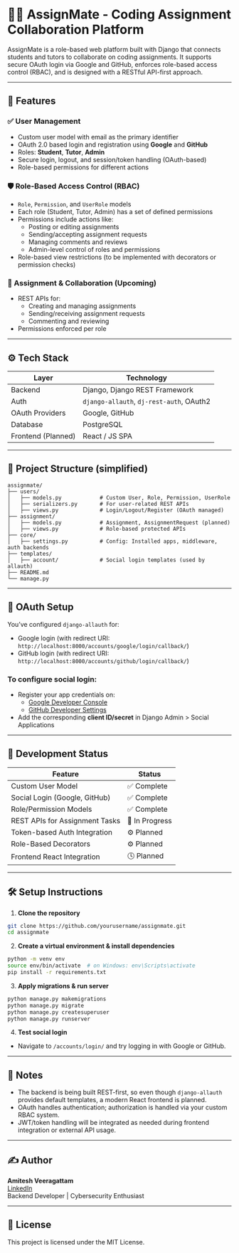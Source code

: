 # 🧑‍💻 AssignMate - Coding Assignment Collaboration Platform

AssignMate is a role-based web platform built with Django that connects students and tutors to collaborate on coding assignments. It supports secure OAuth login via Google and GitHub, enforces role-based access control (RBAC), and is designed with a RESTful API-first approach.

---

## 🚀 Features

### ✅ User Management
- Custom user model with email as the primary identifier
- OAuth 2.0 based login and registration using **Google** and **GitHub**
- Roles: **Student**, **Tutor**, **Admin**
- Secure login, logout, and session/token handling (OAuth-based)
- Role-based permissions for different actions

### 🛡 Role-Based Access Control (RBAC)
- `Role`, `Permission`, and `UserRole` models
- Each role (Student, Tutor, Admin) has a set of defined permissions
- Permissions include actions like:
  - Posting or editing assignments
  - Sending/accepting assignment requests
  - Managing comments and reviews
  - Admin-level control of roles and permissions
- Role-based view restrictions (to be implemented with decorators or permission checks)

### 🧩 Assignment & Collaboration (Upcoming)
- REST APIs for:
  - Creating and managing assignments
  - Sending/receiving assignment requests
  - Commenting and reviewing
- Permissions enforced per role

---

## ⚙️ Tech Stack

| Layer         | Technology               |
|---------------|---------------------------|
| Backend       | Django, Django REST Framework |
| Auth          | `django-allauth`, `dj-rest-auth`, OAuth2 |
| OAuth Providers | Google, GitHub         |
| Database      | PostgreSQL               |
| Frontend (Planned) | React / JS SPA     |

---

## 📂 Project Structure (simplified)

```
assignmate/
├── users/
│   ├── models.py            # Custom User, Role, Permission, UserRole
│   ├── serializers.py       # For user-related REST APIs
│   ├── views.py             # Login/Logout/Register (OAuth managed)
├── assignment/
│   ├── models.py            # Assignment, AssignmentRequest (planned)
│   ├── views.py             # Role-based protected APIs
├── core/
│   ├── settings.py          # Config: Installed apps, middleware, auth backends
├── templates/
│   ├── account/             # Social login templates (used by allauth)
├── README.md
└── manage.py
```

---

## 🔐 OAuth Setup

You’ve configured `django-allauth` for:
- Google login (with redirect URI: `http://localhost:8000/accounts/google/login/callback/`)
- GitHub login (with redirect URI: `http://localhost:8000/accounts/github/login/callback/`)

### To configure social login:
- Register your app credentials on:
  - [Google Developer Console](https://console.developers.google.com/)
  - [GitHub Developer Settings](https://github.com/settings/developers)
- Add the corresponding **client ID/secret** in Django Admin > Social Applications

---

## 🧪 Development Status

| Feature                            | Status        |
|------------------------------------|---------------|
| Custom User Model                  | ✅ Complete   |
| Social Login (Google, GitHub)      | ✅ Complete   |
| Role/Permission Models             | ✅ Complete   |
| REST APIs for Assignment Tasks     | 🚧 In Progress |
| Token-based Auth Integration       | ⚙️ Planned   |
| Role-Based Decorators              | ⚙️ Planned   |
| Frontend React Integration         | 🕓 Planned   |

---

## 🛠 Setup Instructions

1. **Clone the repository**

```bash
git clone https://github.com/yourusername/assignmate.git
cd assignmate
```

2. **Create a virtual environment & install dependencies**

```bash
python -m venv env
source env/bin/activate  # on Windows: env\Scripts\activate
pip install -r requirements.txt
```

3. **Apply migrations & run server**

```bash
python manage.py makemigrations
python manage.py migrate
python manage.py createsuperuser
python manage.py runserver
```

4. **Test social login**
- Navigate to `/accounts/login/` and try logging in with Google or GitHub.

---

## 📌 Notes

- The backend is being built REST-first, so even though `django-allauth` provides default templates, a modern React frontend is planned.
- OAuth handles authentication; authorization is handled via your custom RBAC system.
- JWT/token handling will be integrated as needed during frontend integration or external API usage.

---

## ✍️ Author

**Amitesh Veeragattam**  
[LinkedIn](https://linkedin.com/in/your-profile)  
Backend Developer | Cybersecurity Enthusiast

---

## 📄 License

This project is licensed under the MIT License.
